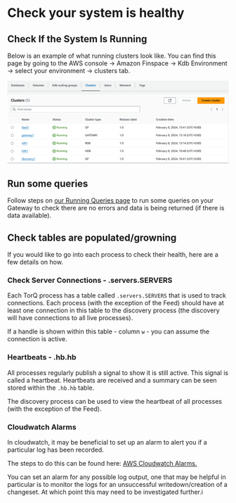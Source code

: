 Check your system is healthy
===============

## Check If the System Is Running

Below is an example of what running clusters look like. You can find this page by going to the AWS console -> Amazon Finspace -> Kdb Environment -> select your environment -> clusters tab.

![Clusters running example image](graphics/clusters-running.png)

## Run some queries

Follow steps on [our Running Queries page](https://dataintellecttech.github.io/TorQ-Amazon-FinSpace-Starter-Pack/11-runningqueries/) to run some queries on your Gateway to check there are no errors and data is being returned (if there is data available).

## Check tables are populated/growning

If you would like to go into each process to check their health, here are a few details on how.

### Check Server Connections - .servers.SERVERS

Each TorQ process has a table called `.servers.SERVERS` that is used to track connections. Each process (with the exception of the Feed) should have at least one connection in this table to the discovery process (the discovery will have connections to all live processes).

If a handle is shown within this table - column `w` - you can assume the connection is active.

### Heartbeats - .hb.hb

All processes regularly publish a signal to show it is still active. This signal is called a heartbeat. Heartbeats are received and a summary can be seen stored within the `.hb.hb` table.

The discovery process can be used to view the heartbeat of all processes (with the exception of the Feed).

### Cloudwatch Alarms

In cloudwatch, it may be beneficial to set up an alarm to alert you if a particular log has been recorded.

The steps to do this can be found here: [AWS Cloudwatch Alarms.](https://docs.aws.amazon.com/AmazonCloudWatch/latest/monitoring/Create_alarm_log_group_metric_filter.html)

You can set an alarm for any possible log output, one that may be helpful in particular is to monitor the logs for an unsuccessful writedown/creation of a changeset. At which point this may need to be investigated further.i
